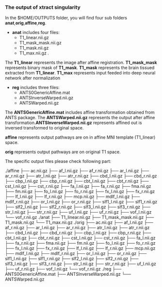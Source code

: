 ### The output of xtract singularity

In the $HOME/OUTPUTS folder, you will find four sub folders **anat**,**orig**,**affine**,**reg**.

- **anat** includes four files: 
  - T1_linear.nii.gz
  - T1_mask_mask.nii.gz
  - T1_mask.nii.gz
  - T1_max.nii.gz . 
  
The **T1_linear** represents the image after affine registration. **T1_mask_mask** represents binary mask of **T1_mask**. **T1_mask** represents the brain tissued extracted from **T1_linear**. **T1_max** represents input feeded into deep neural network after normalization

- **reg** includes three files:
  - ANTS0GenericAffine.mat 
  - ANTSInverseWarped.nii.gz
  - ANTSWarped.nii.gz  
  
The **ANTSGenericAffine.mat** includes affine transformation obtained from ANTS package. The **ANTSWarped.nii.gz** represents the output after affine transformation.**ANTSInverseWarped.nii.gz** represents affined out is inversed transformed to original space.

**affine** represents output pathways are on in affine MNI template (T1_linear) space.

**orig** represents output pathways are on original T1 space.

The specific output files please check following part:

./affine
├── ac.nii.gz
├── af_l.nii.gz
├── af_r.nii.gz
├── ar_l.nii.gz
├── ar_r.nii.gz
├── atr_l.nii.gz
├── atr_r.nii.gz
├── cbd_l.nii.gz
├── cbd_r.nii.gz
├── cbp_l.nii.gz
├── cbp_r.nii.gz
├── cbt_l.nii.gz
├── cbt_r.nii.gz
├── cst_l.nii.gz
├── cst_r.nii.gz
├── fa_l.nii.gz
├── fa_r.nii.gz
├── fma.nii.gz
├── fm.nii.gz
├── fo_l.nii.gz
├── fo_r.nii.gz
├── fx_l.nii.gz
├── fx_r.nii.gz
├── lf_l.nii.gz
├── lf_r.nii.gz
├── mcp.nii.gz
├── mdlf_l.nii.gz
├── mdlf_r.nii.gz
├── or_l.nii.gz
├── or_r.nii.gz
├── slf1_l.nii.gz
├── slf1_r.nii.gz
├── slf2_l.nii.gz
├── slf2_r.nii.gz
├── slf3_l.nii.gz
├── slf3_r.nii.gz
├── str_l.nii.gz
├── str_r.nii.gz
├── uf_l.nii.gz
├── uf_r.nii.gz
├── vof_l.nii.gz
└── vof_r.nii.gz
./anat
├── T1_linear.nii.gz
├── T1_mask_mask.nii.gz
├── T1_mask.nii.gz
└── T1_max.nii.gz
./orig
├── ac.nii.gz
├── af_l.nii.gz
├── af_r.nii.gz
├── ar_l.nii.gz
├── ar_r.nii.gz
├── atr_l.nii.gz
├── atr_r.nii.gz
├── cbd_l.nii.gz
├── cbd_r.nii.gz
├── cbp_l.nii.gz
├── cbp_r.nii.gz
├── cbt_l.nii.gz
├── cbt_r.nii.gz
├── cst_l.nii.gz
├── cst_r.nii.gz
├── fa_l.nii.gz
├── fa_r.nii.gz
├── fma.nii.gz
├── fm.nii.gz
├── fo_l.nii.gz
├── fo_r.nii.gz
├── fx_l.nii.gz
├── fx_r.nii.gz
├── lf_l.nii.gz
├── lf_r.nii.gz
├── mcp.nii.gz
├── mdlf_l.nii.gz
├── mdlf_r.nii.gz
├── or_l.nii.gz
├── or_r.nii.gz
├── slf1_l.nii.gz
├── slf1_r.nii.gz
├── slf2_l.nii.gz
├── slf2_r.nii.gz
├── slf3_l.nii.gz
├── slf3_r.nii.gz
├── str_l.nii.gz
├── str_r.nii.gz
├── uf_l.nii.gz
├── uf_r.nii.gz
├── vof_l.nii.gz
└── vof_r.nii.gz
./reg
├── ANTS0GenericAffine.mat
├── ANTSInverseWarped.nii.gz
└── ANTSWarped.nii.gz
